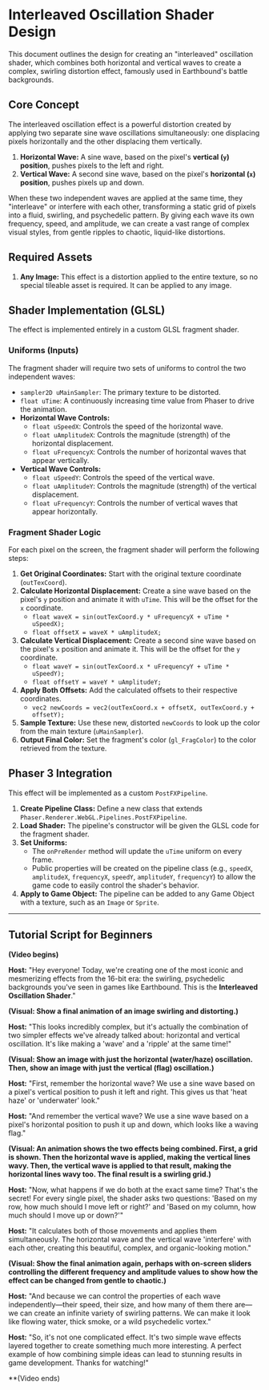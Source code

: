 # Interleaved Oscillation Shader Design

This document outlines the design for creating an "interleaved" oscillation shader, which combines both horizontal and vertical waves to create a complex, swirling distortion effect, famously used in Earthbound's battle backgrounds.

## Core Concept

The interleaved oscillation effect is a powerful distortion created by applying two separate sine wave oscillations simultaneously: one displacing pixels horizontally and the other displacing them vertically.

1.  **Horizontal Wave:** A sine wave, based on the pixel's **vertical (`y`) position**, pushes pixels to the left and right.
2.  **Vertical Wave:** A second sine wave, based on the pixel's **horizontal (`x`) position**, pushes pixels up and down.

When these two independent waves are applied at the same time, they "interleave" or interfere with each other, transforming a static grid of pixels into a fluid, swirling, and psychedelic pattern. By giving each wave its own frequency, speed, and amplitude, we can create a vast range of complex visual styles, from gentle ripples to chaotic, liquid-like distortions.

## Required Assets

1.  **Any Image:** This effect is a distortion applied to the entire texture, so no special tileable asset is required. It can be applied to any image.

## Shader Implementation (GLSL)

The effect is implemented entirely in a custom GLSL fragment shader.

### Uniforms (Inputs)

The fragment shader will require two sets of uniforms to control the two independent waves:

-   `sampler2D uMainSampler`: The primary texture to be distorted.
-   `float uTime`: A continuously increasing time value from Phaser to drive the animation.
-   **Horizontal Wave Controls:**
    -   `float uSpeedX`: Controls the speed of the horizontal wave.
    -   `float uAmplitudeX`: Controls the magnitude (strength) of the horizontal displacement.
    -   `float uFrequencyX`: Controls the number of horizontal waves that appear vertically.
-   **Vertical Wave Controls:**
    -   `float uSpeedY`: Controls the speed of the vertical wave.
    -   `float uAmplitudeY`: Controls the magnitude (strength) of the vertical displacement.
    -   `float uFrequencyY`: Controls the number of vertical waves that appear horizontally.

### Fragment Shader Logic

For each pixel on the screen, the fragment shader will perform the following steps:

1.  **Get Original Coordinates:** Start with the original texture coordinate (`outTexCoord`).
2.  **Calculate Horizontal Displacement:** Create a sine wave based on the pixel's `y` position and animate it with `uTime`. This will be the offset for the `x` coordinate.
    -   `float waveX = sin(outTexCoord.y * uFrequencyX + uTime * uSpeedX);`
    -   `float offsetX = waveX * uAmplitudeX;`
3.  **Calculate Vertical Displacement:** Create a second sine wave based on the pixel's `x` position and animate it. This will be the offset for the `y` coordinate.
    -   `float waveY = sin(outTexCoord.x * uFrequencyY + uTime * uSpeedY);`
    -   `float offsetY = waveY * uAmplitudeY;`
4.  **Apply Both Offsets:** Add the calculated offsets to their respective coordinates.
    -   `vec2 newCoords = vec2(outTexCoord.x + offsetX, outTexCoord.y + offsetY);`
5.  **Sample Texture:** Use these new, distorted `newCoords` to look up the color from the main texture (`uMainSampler`).
6.  **Output Final Color:** Set the fragment's color (`gl_FragColor`) to the color retrieved from the texture.

## Phaser 3 Integration

This effect will be implemented as a custom `PostFXPipeline`.

1.  **Create Pipeline Class:** Define a new class that extends `Phaser.Renderer.WebGL.Pipelines.PostFXPipeline`.
2.  **Load Shader:** The pipeline's constructor will be given the GLSL code for the fragment shader.
3.  **Set Uniforms:**
    -   The `onPreRender` method will update the `uTime` uniform on every frame.
    -   Public properties will be created on the pipeline class (e.g., `speedX`, `amplitudeX`, `frequencyX`, `speedY`, `amplitudeY`, `frequencyY`) to allow the game code to easily control the shader's behavior.
4.  **Apply to Game Object:** The pipeline can be added to any Game Object with a texture, such as an `Image` or `Sprite`.

---

## Tutorial Script for Beginners

**(Video begins)**

**Host:** "Hey everyone! Today, we're creating one of the most iconic and mesmerizing effects from the 16-bit era: the swirling, psychedelic backgrounds you've seen in games like Earthbound. This is the **Interleaved Oscillation Shader**."

**(Visual: Show a final animation of an image swirling and distorting.)**

**Host:** "This looks incredibly complex, but it's actually the combination of two simpler effects we've already talked about: horizontal and vertical oscillation. It's like making a 'wave' and a 'ripple' at the same time!"

**(Visual: Show an image with just the horizontal (water/haze) oscillation. Then, show an image with just the vertical (flag) oscillation.)**

**Host:** "First, remember the horizontal wave? We use a sine wave based on a pixel's vertical position to push it left and right. This gives us that 'heat haze' or 'underwater' look."

**Host:** "And remember the vertical wave? We use a sine wave based on a pixel's horizontal position to push it up and down, which looks like a waving flag."

**(Visual: An animation shows the two effects being combined. First, a grid is shown. Then the horizontal wave is applied, making the vertical lines wavy. Then, the vertical wave is applied to that result, making the horizontal lines wavy too. The final result is a swirling grid.)**

**Host:** "Now, what happens if we do both at the exact same time? That's the secret! For every single pixel, the shader asks two questions: 'Based on my row, how much should I move left or right?' and 'Based on my column, how much should I move up or down?'"

**Host:** "It calculates both of those movements and applies them simultaneously. The horizontal wave and the vertical wave 'interfere' with each other, creating this beautiful, complex, and organic-looking motion."

**(Visual: Show the final animation again, perhaps with on-screen sliders controlling the different frequency and amplitude values to show how the effect can be changed from gentle to chaotic.)**

**Host:** "And because we can control the properties of each wave independently—their speed, their size, and how many of them there are—we can create an infinite variety of swirling patterns. We can make it look like flowing water, thick smoke, or a wild psychedelic vortex."

**Host:** "So, it's not one complicated effect. It's two simple wave effects layered together to create something much more interesting. A perfect example of how combining simple ideas can lead to stunning results in game development. Thanks for watching!"

**(Video ends)